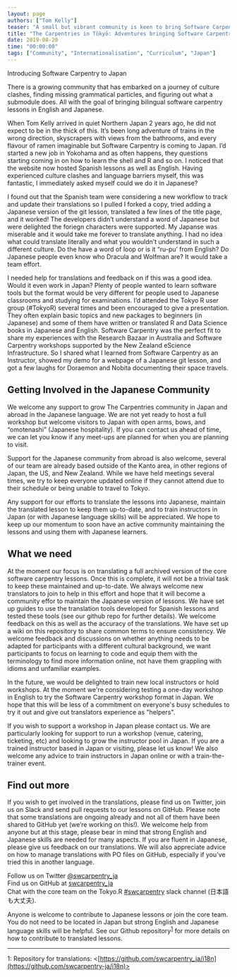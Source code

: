```yaml
---
layout: page
authors: ["Tom Kelly"] 
teaser: "A small but vibrant community is keen to bring Software Carpentry to Japan, despite language barriers and cultural hurdles."
title: "The Carpentries in Tōkyō: Adventures bringing Software Carpentry to Japan"
date: 2019-08-20 
time: "00:00:00" 
tags: ["Community", "Internationalisation", "Curriculum", "Japan"]
---
```


Introducing Software Carpentry to Japan

There is a growing community that has embarked on a journey of culture clashes, finding missing grammatical particles, and figuring out what a submodule does. All with the goal of bringing bilingual software carpentry lessons in English and Japanese.

When Tom Kelly arrived in quiet Northern Japan 2 years ago, he did not expect to be in the thick of this. It’s been long adventure of trains in the wrong direction, skyscrapers with views from the bathrooms, and every flavour of ramen imaginable but Software Carpentry is coming to Japan. I’d started a new job in Yokohama and as often happens, they questions starting coming in on how to learn the shell and R and so on. I noticed that the website now hosted Spanish lessons as well as English. Having experienced culture clashes and language barriers myself, this was fantastic, I immediately asked myself could we do it in Japanese?

I found out that the Spanish team were considering a new workflow to track and update their translations so I pulled I forked a copy, tried adding a Japanese version of the git lesson, translated a few lines of the title page, and it worked! The developers didn’t understand a word of Japanese but were delighted the foriegn characters were supported. My Japanse was miserable and it would take me forever to translate anything. I had no idea what could translate literally and what you wouldn’t understand in such a different culture. Do the have a word of loop or is it “ru-pu’ from English? Do Japanese people even know who Dracula and Wolfman are? It would take a team effort. 

I needed help for translations and feedback on if this was a good idea. Would it even work in Japan? Plenty of people wanted to learn software tools but the format would be very different for people used to Japanese classrooms and studying for examinations. I’d attended the Tokyo R user group (#TokyoR) several times and been encouraged to give a presentation. They often explain basic topics and new packages to beginners (in Japanese) and some of them have written or translated R and Data Science books in Japanese and English. Software Carpentry was the perfect fit to share my experiences with the Research Bazaar in Australia and Software Carpentry workshops supported by the New Zealand eScience Infrastructure. So I shared what I learned from Software Carpentry as an Instructor, showed my demo for a webpage of a Japanese git lesson, and got a few laughs for Doraemon and Nobita documenting their space travels.


## Getting Involved in the Japanese Community

We welcome any support to grow The Carpentries community in Japan and abroad in the Japanese language. We are not yet ready to host a full workshop but welcome visitors to Japan with open arms, bows, and “omotenashi” (Japanese hospitality). If you can contact us ahead of 
time, we can let you know if any meet-ups are planned for when you are planning to visit. 

Support for the Japanese community from abroad is also welcome, several of our team are already based outside of the Kanto area, in other regions of Japan, the US, and New Zealand. While we have held meetings several times, we try to keep everyone updated online if they cannot attend due to their schedule or being unable to travel to Tokyo.

Any support for our efforts to translate the lessons into Japanese, maintain the translated lesson to keep them up-to-date, and to train instructors in Japan (or with Japanese language skills) will be appreciated. We hope to keep up our momentum to soon have an active community maintaining the lessons and using them with Japanese learners.

## What we need

At the moment our focus is on translating a full archived version of the core software carpentry lessons. Once this is complete, it will not be a trivial task to keep these maintained and up-to-date. We always welcome new translators to join to help in this effort and hope that it will become a community effor to maintain the Japanese version of lessons. We have set up guides to use the translation tools developed for Spanish lessons and tested these tools (see our github repo for further details). We welcome feedback on this as well as the accuracy of the translations. We have set up a wiki on this repository to share common terms to ensure consistency. We welcome feedback and discussions on whether anything needs to be adapted for participants with a different cultural background, we want participants to focus on learning to code and equip them with the terminology to find more information online, not have them grappling with idioms and unfamiliar examples.

In the future, we would be delighted to train new local instructors or hold workshops. At the moment we're considering testing a one-day workshop in English to try the Software Carpentry workshop format in Japan. We hope that this will be less of a commitment on everyone's busy schedules to try it out and give out translators experience as "helpers".

If you wish to support a workshop in Japan please contact us. We are particularly looking for support to run a workshop (venue, catering, ticketing, etc) and looking to grow the instructor pool in Japan. If you are a trained instructor based in Japan or visiting, please let us know! We also welcome any advice to train instructors in Japan online or with a train-the-trainer event.

## Find out more

If you wish to get involved in the translations, please find us on Twitter, join us on Slack and send pull requests to our lessons on GitHub. Please note that some translations are ongoing already and not all of them have been shared to GitHub yet (we’re working on this!). We welcome help from anyone but at this stage, please bear in mind that strong English and Japanese skills are needed for many aspects. If you are fluent in Japanese, please give us feedback on our translations. We will also appreciate advice on how to manage translations with PO files on GitHub, especially if you’ve tried this in another language.

Follow us on Twitter [@swcarpentry_ja](twitter.com/swcarpentry_ja)<br>
Find us on GitHub at [swcarpentry_ja](https://github.com/swcarpentry-ja)<br>
Chat with the core team on the Tokyo.R [#swcarpentry](https://r-wakalang.herokuapp.com/) slack channel (日本語も大丈夫).

Anyone is welcome to contribute to Japanese lessons or join the core team. You do not need to be located in Japan but strong English and Japanese language skills will be helpful. See our Github repository<sup>[1](#i18n)</sup> for more details on how to contribute to translated lessons.


---
<a name="i18n">1</a>: Repository for translations: <[https://github.com/swcarpentry_ja/i18n](https://github.com/swcarpentry-ja/i18n)><br>




